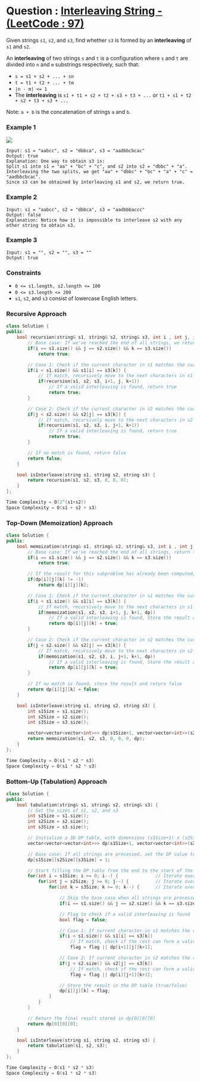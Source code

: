 # Question : [Interleaving String - (LeetCode : 97)](https://leetcode.com/problems/interleaving-string/description/)

Given strings `s1`, `s2`, and `s3`, find whether `s3` is formed by an **interleaving** of `s1` and `s2`.

An **interleaving** of two strings `s` and `t` is a configuration where `s` and `t` are divided into `n` and `m` substrings respectively, such that:

-   `s = s1 + s2 + ... + sn`
-   `t = t1 + t2 + ... + tm`
-   `|n - m| <= 1`
-   The **interleaving** is `s1 + t1 + s2 + t2 + s3 + t3 + ...` or `t1 + s1 + t2 + s2 + t3 + s3 + ...`

Note: `a + b` is the concatenation of strings `a` and `b`.

### Example 1

![](https://assets.leetcode.com/uploads/2020/09/02/interleave.jpg)

```
Input: s1 = "aabcc", s2 = "dbbca", s3 = "aadbbcbcac"
Output: true
Explanation: One way to obtain s3 is:
Split s1 into s1 = "aa" + "bc" + "c", and s2 into s2 = "dbbc" + "a".
Interleaving the two splits, we get "aa" + "dbbc" + "bc" + "a" + "c" = "aadbbcbcac".
Since s3 can be obtained by interleaving s1 and s2, we return true.
```

### Example 2

```
Input: s1 = "aabcc", s2 = "dbbca", s3 = "aadbbbaccc"
Output: false
Explanation: Notice how it is impossible to interleave s2 with any other string to obtain s3.
```

### Example 3

```
Input: s1 = "", s2 = "", s3 = ""
Output: true
```

### Constraints

-   `0 <= s1.length, s2.length <= 100`
-   `0 <= s3.length <= 200`
-   `s1`, `s2`, and `s3` consist of lowercase English letters.

### Recursive Approach

```Cpp
class Solution {
public:
    bool recursion(string& s1, string& s2, string& s3, int i , int j, int k) {
        // Base case: If we've reached the end of all strings, we return true
        if(i == s1.size() && j == s2.size() && k == s3.size())
            return true;

        // Case 1: Check if the current character in s1 matches the current character in s3
        if(i < s1.size() && s1[i] == s3[k]) {
            // If match, recursively move to the next characters in s1 and s3
            if(recursion(s1, s2, s3, i+1, j, k+1))
                // If a valid interleaving is found, return true
                return true;
        }

        // Case 2: Check if the current character in s2 matches the current character in s3
        if(j < s2.size() && s2[j] == s3[k]) {
            // If match, recursively move to the next characters in s2 and s3
            if(recursion(s1, s2, s3, i, j+1, k+1))
                // If a valid interleaving is found, return true
                return true;
        }

        // If no match is found, return false
        return false;
    }

    bool isInterleave(string s1, string s2, string s3) {
        return recursion(s1, s2, s3, 0, 0, 0);
    }
};

Time Complexity = O(2^(s1+s2))
Space Complexity = O(s1 + s2 + s3)
```

### Top-Down (Memoization) Approach

```Cpp
class Solution {
public:
    bool memoization(string& s1, string& s2, string& s3, int i , int j, int k, vector<vector<vector<int>>>& dp) {
        // Base case: If we've reached the end of all strings, return true
        if(i == s1.size() && j == s2.size() && k == s3.size())
            return true;

        // If the result for this subproblem has already been computed, return it
        if(dp[i][j][k] != -1)
            return dp[i][j][k];

        // Case 1: Check if the current character in s1 matches the current character in s3
        if(i < s1.size() && s1[i] == s3[k]) {
            // If match, recursively move to the next characters in s1 and s3
            if(memoization(s1, s2, s3, i+1, j, k+1, dp))
                // If a valid interleaving is found, Store the result and return true
                return dp[i][j][k] = true;
        }

        // Case 2: Check if the current character in s2 matches the current character in s3
        if(j < s2.size() && s2[j] == s3[k]) {
            // If match, recursively move to the next characters in s2 and s3
            if(memoization(s1, s2, s3, i, j+1, k+1, dp))
                // If a valid interleaving is found, Store the result and return true
                return dp[i][j][k] = true;
        }

        // If no match is found, store the result and return false
        return dp[i][j][k] = false;
    }

    bool isInterleave(string s1, string s2, string s3) {
        int s1Size = s1.size();
        int s2Size = s2.size();
        int s3Size = s3.size();

        vector<vector<vector<int>>> dp(s1Size+1, vector<vector<int>>(s2Size+1, vector<int>(s3Size+1, -1)));
        return memoization(s1, s2, s3, 0, 0, 0, dp);
    }
};

Time Complexity = O(s1 * s2 * s3)
Space Complexity = O(s1 * s2 * s3)
```

### Bottom-Up (Tabulation) Approach

```Cpp
class Solution {
public:
    bool tabulation(string& s1, string& s2, string& s3) {
        // Get the sizes of s1, s2, and s3
        int s1Size = s1.size();
        int s2Size = s2.size();
        int s3Size = s3.size();

        // Initialize a 3D DP table, with dimensions (s1Size+1) x (s2Size+1) x (s3Size+1) and with all values set to 0
        vector<vector<vector<int>>> dp(s1Size+1, vector<vector<int>>(s2Size+1, vector<int>(s3Size+1, 0)));

        // Base case: If all strings are processed, set the DP value to true (1)
        dp[s1Size][s2Size][s3Size] = 1;

        // Start filling the DP table from the end to the start of the strings
        for(int i = s1Size; i >= 0; i--) {              // Iterate over s1
            for(int j = s2Size; j >= 0; j--) {          // Iterate over s2
                for(int k = s3Size; k >= 0; k--) {      // Iterate over s3

                    // Skip the base case when all strings are processed, because it's already handled
                    if(i == s1.size() && j == s2.size() && k == s3.size()) continue;

                    // Flag to check if a valid interleaving is found
                    bool flag = false;

                    // Case 1: If current character in s1 matches the current character in s3
                    if(i < s1.size() && s1[i] == s3[k])
                        // If match, check if the rest can form a valid interleaving
                        flag = flag || dp[i+1][j][k+1];

                    // Case 2: If current character in s2 matches the current character in s3
                    if(j < s2.size() && s2[j] == s3[k])
                        // If match, check if the rest can form a valid interleaving
                        flag = flag || dp[i][j+1][k+1];

                    // Store the result in the DP table (true/false)
                    dp[i][j][k] = flag;
                }
            }
        }

        // Return the final result stored in dp[0][0][0]
        return dp[0][0][0];
    }

    bool isInterleave(string s1, string s2, string s3) {
        return tabulation(s1, s2, s3);
    }
};

Time Complexity = O(s1 * s2 * s3)
Space Complexity = O(s1 * s2 * s3)
```
